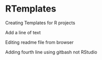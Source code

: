 # RTemplates
Creating Templates for R projects

Add a line of text

Editing readme file from browser

Adding fourth line using gitbash not RStudio